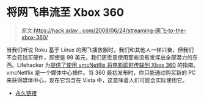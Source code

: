 # 将网飞串流至 Xbox 360

> 原文:[https://hack aday . com/2008/06/24/streaming-网飞-to-the-xbox-360/](https://hackaday.com/2008/06/24/streaming-netflix-to-the-xbox-360/)

当我们听说 Roku 基于 Linux 的网飞播放器时，我们和其他人一样兴奋，但我们不会花钱买硬件，即使是 99 美元，我们更愿意使用那些没有发挥出全部潜力的东西。Lifehacker 为[提供了使用 vmcNetflix 将电影即时传输到 Xbox 360](http://lifehacker.com/396881/turn-your-xbox-360-into-a-streaming-netflix-player) 的指南。vmcNetflix 是一个媒体中心插件。当 360 最初发布时，你只能通过购买新的 PC 来获得媒体中心，现在它包含在 Vista 中，这意味着人们可能会实际使用它。

*   [永久链接](http://lifehacker.com/396881/turn-your-xbox-360-into-a-streaming-netflix-player)